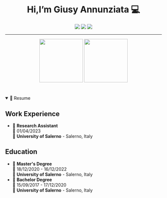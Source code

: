
<h1 align='center'>
  Hi,I’m Giusy Annunziata 💻
</h1>


<div align="center">

<a href="https://www.linkedin.com/in/giusy-annunziata/"><img src="https://img.shields.io/badge/LinkedIn-0077B5?style=for-the-badge&logo=linkedin&logoColor=white"/></a>
<a href='https://www.instagram.com/_giusy_a_/' target="_blank"><img src='https://img.shields.io/badge/instagram-%23E4405F.svg?&style=for-the-badge&logo=instagram&logoColor=white'/></a>
<a href='https://twitter.com/Giusy_A_' target="_blank"><img src='https://img.shields.io/badge/Twitter-1DA1F2?style=for-the-badge&logo=twitter&logoColor=white'/></a> 

<hr/>

  <img src="https://github-readme-stats.vercel.app/api?username=GiusyAnn&count_private=true&show_icons=true&theme=dracula&layout=compact" style="height: 140px;"/> <img src="https://github-readme-stats.vercel.app/api/top-langs/?username=GiusyAnn&langs_count=10&count_private=true&show_icons=true&theme=dracula&hide=html,css&layout=compact" style="height: 140px;"/> 

</div>


<!-- RESUME -->

<h1></h1>

<details open>
  <summary>📃 Resume</summary>
  
  

## Work Experience

- 📖 **Research Assistant**\
  📆 01/04/2023\
  📍 **University of Salerno** - Salerno, Italy

## Education

- 📖 **Master's Degree**\
  📆 18/12/2020 - 16/12/2022\
  📍 **University of Salerno** - Salerno, Italy
- 📖 **Bachelor Degree**\
  📆 15/09/2017 - 17/12/2020\
  📍 **University of Salerno** - Salerno, Italy

  
<!--
**GiusyAnn/GiusyAnn** is a ✨ _special_ ✨ repository because its `README.md` (this file) appears on your GitHub profile.

Here are some ideas to get you started:

- 🔭 I’m currently working on ...
- 🌱 I’m currently learning ...
- 👯 I’m looking to collaborate on ...
- 🤔 I’m looking for help with ...
- 💬 Ask me about ...
- 📫 How to reach me: ...
- 😄 Pronouns: ...
- ⚡ Fun fact: ...

to update resume theme https://github.com/brunobritodev/awesome-github-stats/blob/master/docs/themes/README.md
ideal are dracula or solarized-light
-->
